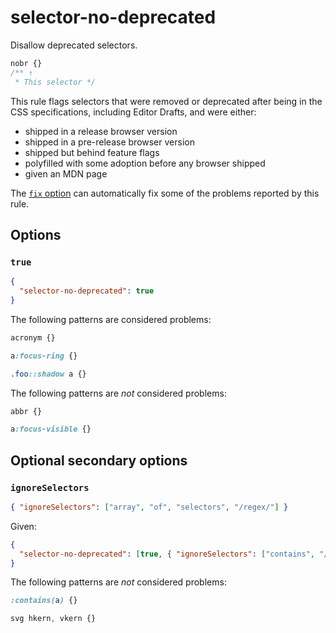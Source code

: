 # selector-no-deprecated

Disallow deprecated selectors.

<!-- prettier-ignore -->
```css
nobr {}
/** ↑
 * This selector */
```

This rule flags selectors that were removed or deprecated after being in the CSS specifications, including Editor Drafts, and were either:

- shipped in a release browser version
- shipped in a pre-release browser version
- shipped but behind feature flags
- polyfilled with some adoption before any browser shipped
- given an MDN page

The [`fix` option](../../../docs/user-guide/options.md#fix) can automatically fix some of the problems reported by this rule.

## Options

### `true`

```json
{
  "selector-no-deprecated": true
}
```

The following patterns are considered problems:

<!-- prettier-ignore -->
```css
acronym {}
```

<!-- prettier-ignore -->
```css
a:focus-ring {}
```

<!-- prettier-ignore -->
```css
.foo::shadow a {}
```

The following patterns are _not_ considered problems:

<!-- prettier-ignore -->
```css
abbr {}
```

<!-- prettier-ignore -->
```css
a:focus-visible {}
```

## Optional secondary options

### `ignoreSelectors`

```json
{ "ignoreSelectors": ["array", "of", "selectors", "/regex/"] }
```

Given:

```json
{
  "selector-no-deprecated": [true, { "ignoreSelectors": ["contains", "/ern/"] }]
}
```

The following patterns are _not_ considered problems:

<!-- prettier-ignore -->
```css
:contains(a) {}
```

<!-- prettier-ignore -->
```css
svg hkern, vkern {}
```
